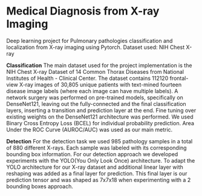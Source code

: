 # Medical Diagnosis from X-ray Imaging
Deep learning project for Pulmonary pathologies classification and localization from X-ray imaging using Pytorch.
Dataset used: NIH Chest X-ray

**Classification**
The main dataset used for the project implementation is the NIH Chest X-ray Dataset of 14 Common Thorax Diseases from National Institutes of Health - Clinical Center. 
The dataset contains 112120 frontal-view X-ray images of 30,805 unique patients with text-mined fourteen disease image labels (where each image can have multiple labels).
A network surgery was performed on pre-trained models, specifically on DenseNet121, leaving out the fully-connected and the final classification layers,  inserting a transition and prediction layer at the end. Fine tuning over existing weights on the DenseNet121 architecture was performed. We used Binary Cross Entropy Loss (BCEL) for individual probability prediction. 
Area Under the ROC Curve (AUROC/AUC) was used as our main metric.


**Detection**
For the detection task we used 985 pathology samples in a total of 880 different X-rays. Each sample was labeled with its corresponding bounding box information.
For our detection approach we developed experiments with the YOLO(You Only Look Once) architecture.
To adapt the YOLO architecture for our X-ray dataset and additional linear layer with reshaping was added as a final layer for prediction. This final layer is our prediction tensor and was shaped as 7x7x18 when experimenting with a 2 bounding boxes approach.
 

